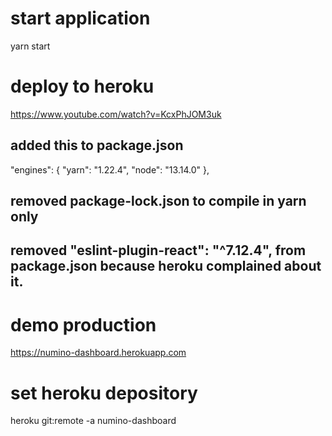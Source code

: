 
# start application
yarn start

# deploy to heroku
https://www.youtube.com/watch?v=KcxPhJOM3uk

## added this to package.json
  "engines": {
    "yarn": "1.22.4",
    "node": "13.14.0"
  },
## removed package-lock.json to compile in yarn only
## removed "eslint-plugin-react": "^7.12.4", from package.json because heroku complained about it.


# demo production
https://numino-dashboard.herokuapp.com

# set heroku depository
heroku git:remote -a numino-dashboard
